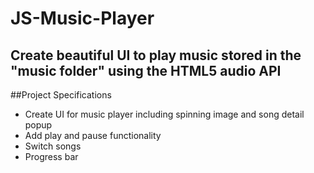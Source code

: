 # JS-Music-Player

## Create beautiful UI to play music stored in the "music folder" using the HTML5 audio API

##Project Specifications
  - Create UI for music player including spinning image and song detail popup
  - Add play and pause functionality
  - Switch songs
  - Progress bar

